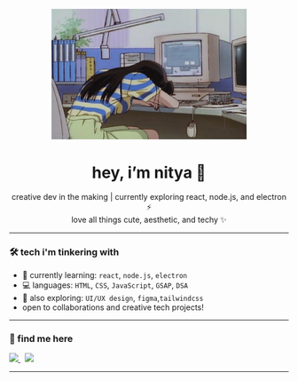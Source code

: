 <p align="center">
  <img src="https://github.com/nityasrik/nityasrik/blob/main/download.gif?raw=true" alt="cute banner" width="70%">
</p>

<h1 align="center">hey, i’m nitya 🪼</h1>

<p align="center">
  creative dev in the making | currently exploring react, node.js, and electron ⚡️<br>
  love all things cute, aesthetic, and techy ✨
</p>

---

### 🛠️ tech i'm tinkering with

- 🌱 currently learning: `react`, `node.js`, `electron`
- 💻 languages: `HTML`, `CSS`, `JavaScript`, `GSAP`, `DSA`
- 🎨 also exploring: `UI/UX design`, `figma`,`tailwindcss`
- open to collaborations and creative tech projects!

---

### 📌 find me here

<a href="https://github.com/nityasrik">
  <img src="https://img.shields.io/badge/GitHub-181717?style=flat&logo=github&logoColor=white" />
</a>
&nbsp;
<a href="https://www.linkedin.com/in/nityasrikanukolanu" target="_blank">
  <img src="https://cdn.jsdelivr.net/gh/devicons/devicon/icons/linkedin/linkedin-original.svg" width="30" />
</a>

---
